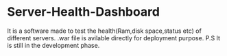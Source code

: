 # Server-Health-Dashboard
It is a software made to test the health(Ram,disk space,status etc) of different servers.
.war file is avilable directly for deployment purpose.
P.S It is still in the development phase.
